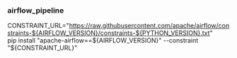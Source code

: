 ### airflow_pipeline

CONSTRAINT_URL="https://raw.githubusercontent.com/apache/airflow/constraints-${AIRFLOW_VERSION}/constraints-${PYTHON_VERSION}.txt"                                                                                                                              
pip install "apache-airflow==${AIRFLOW_VERSION}" --constraint "${CONSTRAINT_URL}"
